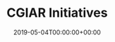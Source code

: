 ---
title: 'CGIAR Initiatives'
field: 'cg.contributor.initiative'
slug: 'cg-contributor-initiative'
description: 'CGIAR Initiatives(s) associated with this item. Use this to show that an Initiative funded this item.'
required: False
vocabulary: 'cg-contributor-initiative.txt'
policy: 'Controlled, with values from vocabulary.'
date: '2019-05-04T00:00:00+00:00'
---